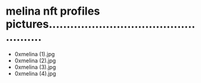 # melina nft profiles pictures...................................................
- 0xmelina (1).jpg
- 0xmelina (2).jpg
- 0xmelina (3).jpg
- 0xmelina (4).jpg
